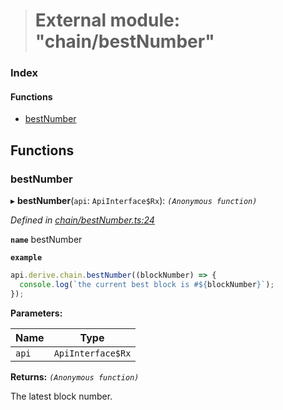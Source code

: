> # External module: "chain/bestNumber"

### Index

#### Functions

* [bestNumber](_chain_bestnumber_.md#bestnumber)

## Functions

###  bestNumber

▸ **bestNumber**(`api`: `ApiInterface$Rx`): *`(Anonymous function)`*

*Defined in [chain/bestNumber.ts:24](https://github.com/polkadot-js/api/blob/ca00dbd/packages/api-derive/src/chain/bestNumber.ts#L24)*

**`name`** bestNumber

**`example`** 
<BR>

```javascript
api.derive.chain.bestNumber((blockNumber) => {
  console.log(`the current best block is #${blockNumber}`);
});
```

**Parameters:**

Name | Type |
------ | ------ |
`api` | `ApiInterface$Rx` |

**Returns:** *`(Anonymous function)`*

The latest block number.